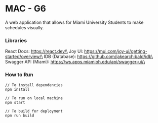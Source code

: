 # MAC - G6
A web application that allows for Miami University Students to make schedules visually.


### Libraries
React Docs: https://react.dev/\
Joy UI: https://mui.com/joy-ui/getting-started/overview/\
IDB (Database): https://github.com/jakearchibald/idb\
Swagger API (Miami): https://ws.apps.miamioh.edu/api/swagger-ui/\

### How to Run

```
// To install dependencies
npm install

// To run on local machine
npm start

// To build for deployment
npm run build
```